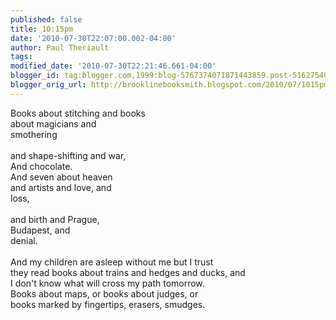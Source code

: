 ```yaml
---
published: false
title: 10:15pm
date: '2010-07-30T22:07:00.002-04:00'
author: Paul Theriault
tags: 
modified_date: '2010-07-30T22:21:46.661-04:00'
blogger_id: tag:blogger.com,1999:blog-5767374071871443859.post-5162754081383425192
blogger_orig_url: http://brooklinebooksmith.blogspot.com/2010/07/1015pm.html
---
```


Books about stitching and books<br />about magicians and<br />smothering<br /><br />and shape-shifting and war,<br />And chocolate.<br />And seven about heaven<br />and artists and love, and<br />loss,<br /><br />and birth and Prague,<br />Budapest, and<br />denial.<br /><br />And my children are asleep without me but I trust<br />they read books about trains and hedges and ducks, and<br />I don't know what will cross my path tomorrow.<br />Books about maps, or books about judges, or<br />books marked by fingertips, erasers, smudges.